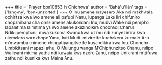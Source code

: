 +++
title = 'Prayer bpn10853 in Chichewa'
author = 'Bahá'u'lláh'
tags = ['lang-ny', 'bpn-unsorted']
+++
O Inu amene mayesero Ake ndi makhwala ochiritsa kwa iwo amene ali pafupi Nanu, lupanga Lake liri chifuniro chopambana cha onse amene akukondani Inu, mubvi Wake ndi pempho lapamtima la mitima ya iwo amene akuzindikira choonadi Chanu! Ndikupemphani, mwa kukoma Kwanu kwa uzimu ndi kunyezimira kwa ulemelero wa nkhope Yanu, kuti Mutitumizire ife kuchokera ku malo Anu m’mwamba chimene chingatipangitse ife kuyandikira kwa Inu. Choncho Limbikitsani mapazi athu, O Mulungu wanga M’Chiphunzitso Chanu, ndipo Walitsani mitima yathu ndi kuwala kwa nzeru Zanu, ndipo Unikirani m’zifuwa zathu ndi kuunika kwa Maina Anu.
